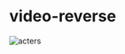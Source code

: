 # video-reverse

![acters](https://github.com/Farhan-ali123/video-reverse/assets/114187302/e6cb454b-cd0d-4303-9a23-beb99772901b)
